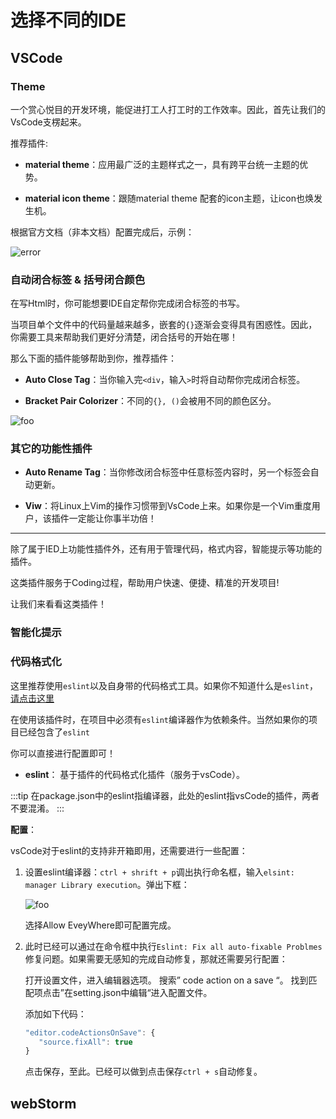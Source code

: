 # 选择不同的IDE

## VSCode

### Theme

一个赏心悦目的开发环境，能促进打工人打工时的工作效率。因此，首先让我们的VsCode支楞起来。

推荐插件: 

* **material theme**：应用最广泛的主题样式之一，具有跨平台统一主题的优势。

* **material icon theme**：跟随material theme 配套的icon主题，让icon也焕发生机。

根据官方文档（非本文档）配置完成后，示例：

<img :src="$withBase('/images/specification/vs-theme.png')" alt="error">

### 自动闭合标签 & 括号闭合颜色

在写Html时，你可能想要IDE自定帮你完成闭合标签的书写。

当项目单个文件中的代码量越来越多，嵌套的`{}`逐渐会变得具有困惑性。因此，你需要工具来帮助我们更好分清楚，闭合括号的开始在哪！

那么下面的插件能够帮助到你，推荐插件：

* **Auto Close Tag**：当你输入完`<div`，输入`>`时将自动帮你完成闭合标签。

* **Bracket Pair Colorizer**：不同的`{}, ()`会被用不同的颜色区分。

<img :src="$withBase('/images/specification/vs-auto.png')" alt="foo">

### 其它的功能性插件

* **Auto Rename Tag**：当你修改闭合标签中任意标签内容时，另一个标签会自动更新。

* **Viw**：将Linux上Vim的操作习惯带到VsCode上来。如果你是一个Vim重度用户，该插件一定能让你事半功倍！

---

除了属于IED上功能性插件外，还有用于管理代码，格式内容，智能提示等功能的插件。

这类插件服务于Coding过程，帮助用户快速、便捷、精准的开发项目!

让我们来看看这类插件！

### 智能化提示

### 代码格式化

这里推荐使用`eslint`以及自身带的代码格式工具。如果你不知道什么是`eslint`，[请点击这里](https://eslint.org/)

在使用该插件时，在项目中必须有`eslint`编译器作为依赖条件。当然如果你的项目已经包含了`eslint`

你可以直接进行配置即可！

* **eslint**： 基于插件的代码格式化插件（服务于vsCode）。

:::tip
在package.json中的eslint指编译器，此处的eslint指vsCode的插件，两者不要混淆。
:::

**配置**：

vsCode对于eslint的支持非开箱即用，还需要进行一些配置：

1. 设置eslint编译器：`ctrl + shrift + p`调出执行命名框，输入`elsint: manager Library execution`。弹出下框：

    <img :src="$withBase('/images/specification/eslint-execution.png')" alt="foo">

    选择Allow EveyWhere即可配置完成。

2. 此时已经可以通过在命令框中执行`Eslint: Fix all auto-fixable Problmes`修复问题。如果需要无感知的完成自动修复，那就还需要另行配置：

    打开设置文件，进入编辑器选项。 搜索” code action on a save “。 找到匹配项点击”在setting.json中编辑“进入配置文件。
    
    添加如下代码：
    
    ```javascript
   "editor.codeActionsOnSave": {
       "source.fixAll": true
   }
    ```
   
   点击保存，至此。已经可以做到点击保存`ctrl + s`自动修复。

## webStorm
